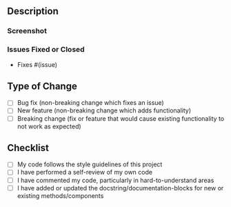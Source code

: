## Description
<!--- Please include a summary of the changes. --->

### Screenshot
<!--- Include screenshots if the changes are UI-related. --->

### Issues Fixed or Closed
<!--- Delete if not relevant. --->
- Fixes #(issue)

## Type of Change
<!--- Please delete options that are not relevant. --->
- [ ] Bug fix (non-breaking change which fixes an issue)
- [ ] New feature (non-breaking change which adds functionality)
- [ ] Breaking change (fix or feature that would cause existing functionality to not work as expected)

## Checklist
<!--- DO NOT delete any options here. It is okay to have items unchecked! --->
- [ ] My code follows the style guidelines of this project
- [ ] I have performed a self-review of my own code
- [ ] I have commented my code, particularly in hard-to-understand areas
- [ ] I have added or updated the docstring/documentation-blocks for new or existing methods/components
